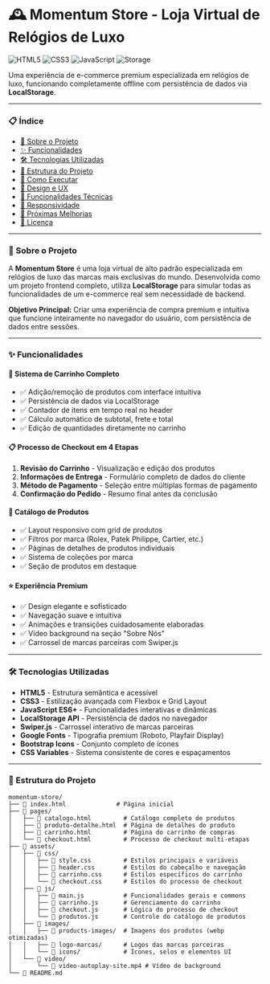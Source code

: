   # 🕰️ Momentum Store - Loja Virtual de Relógios de Luxo
  
  ![HTML5](https://img.shields.io/badge/HTML5-E34F26?style=for-the-badge&logo=html5&logoColor=white)
  ![CSS3](https://img.shields.io/badge/CSS3-1572B6?style=for-the-badge&logo=css3&logoColor=white)
  ![JavaScript](https://img.shields.io/badge/JavaScript-F7DF1E?style=for-the-badge&logo=javascript&logoColor=black)
  ![Storage](https://img.shields.io/badge/Storage-LocalStorage-blue?style=for-the-badge)
  
  <p>Uma experiência de e-commerce premium especializada em relógios de luxo, funcionando completamente offline com persistência de dados via <b>LocalStorage</b>.</p>
</div>

---

### 📋 Índice
- [📖 Sobre o Projeto](#-sobre-o-projeto)
- [✨ Funcionalidades](#-funcionalidades)
- [🛠️ Tecnologias Utilizadas](#️-tecnologias-utilizadas)
- [📁 Estrutura do Projeto](#-estrutura-do-projeto)
- [🚀 Como Executar](#-como-executar)
- [🎨 Design e UX](#-design-e-ux)
- [🔧 Funcionalidades Técnicas](#-funcionalidades-técnicas)
- [📱 Responsividade](#-responsividade)
- [🔮 Próximas Melhorias](#-próximas-melhorias)
- [📄 Licença](#-licença)

---

### 📖 Sobre o Projeto
A **Momentum Store** é uma loja virtual de alto padrão especializada em relógios de luxo das marcas mais exclusivas do mundo. Desenvolvida como um projeto frontend completo, utiliza **LocalStorage** para simular todas as funcionalidades de um e-commerce real sem necessidade de backend.

**Objetivo Principal:** Criar uma experiência de compra premium e intuitiva que funcione inteiramente no navegador do usuário, com persistência de dados entre sessões.

---

### ✨ Funcionalidades

#### 🛒 Sistema de Carrinho Completo
- ✅ Adição/remoção de produtos com interface intuitiva
- ✅ Persistência de dados via LocalStorage
- ✅ Contador de itens em tempo real no header
- ✅ Cálculo automático de subtotal, frete e total
- ✅ Edição de quantidades diretamente no carrinho

#### 📋 Processo de Checkout em 4 Etapas
1. **Revisão do Carrinho** - Visualização e edição dos produtos
2. **Informações de Entrega** - Formulário completo de dados do cliente
3. **Método de Pagamento** - Seleção entre múltiplas formas de pagamento
4. **Confirmação do Pedido** - Resumo final antes da conclusão

#### 🏪 Catálogo de Produtos
- ✅ Layout responsivo com grid de produtos
- ✅ Filtros por marca (Rolex, Patek Philippe, Cartier, etc.)
- ✅ Páginas de detalhes de produtos individuais
- ✅ Sistema de coleções por marca
- ✅ Seção de produtos em destaque

#### ⭐ Experiência Premium
- ✅ Design elegante e sofisticado
- ✅ Navegação suave e intuitiva
- ✅ Animações e transições cuidadosamente elaboradas
- ✅ Vídeo background na seção "Sobre Nós"
- ✅ Carrossel de marcas parceiras com Swiper.js

---

### 🛠️ Tecnologias Utilizadas
- **HTML5** - Estrutura semântica e acessível
- **CSS3** - Estilização avançada com Flexbox e Grid Layout
- **JavaScript ES6+** - Funcionalidades interativas e dinâmicas
- **LocalStorage API** - Persistência de dados no navegador
- **Swiper.js** - Carrossel interativo de marcas parceiras
- **Google Fonts** - Tipografia premium (Roboto, Playfair Display)
- **Bootstrap Icons** - Conjunto completo de ícones
- **CSS Variables** - Sistema consistente de cores e espaçamentos

---

### 📁 Estrutura do Projeto
```text
momentum-store/
├── 📄 index.html              # Página inicial
├── 📂 pages/
│   ├── 📄 catalogo.html         # Catálogo completo de produtos
│   ├── 📄 produto-detalhe.html  # Página de detalhes do produto
│   ├── 📄 carrinho.html         # Página do carrinho de compras
│   └── 📄 checkout.html         # Processo de checkout multi-etapas
├── 📂 assets/
│   ├── 📂 css/
│   │   ├── 📄 style.css         # Estilos principais e variáveis
│   │   ├── 📄 header.css        # Estilos do cabeçalho e navegação
│   │   ├── 📄 carrinho.css      # Estilos específicos do carrinho
│   │   └── 📄 checkout.css      # Estilos do processo de checkout
│   ├── 📂 js/
│   │   ├── 📄 main.js           # Funcionalidades gerais e commons
│   │   ├── 📄 carrinho.js       # Gerenciamento do carrinho
│   │   ├── 📄 checkout.js       # Lógica do processo de checkout
│   │   └── 📄 produtos.js       # Controle do catálogo de produtos
│   ├── 📂 images/
│   │   ├── 📂 products-images/  # Imagens dos produtos (webp otimizadas)
│   │   ├── 📂 logo-marcas/      # Logos das marcas parceiras
│   │   └── 📂 icons/            # Ícones, selos e elementos UI
│   └── 📂 video/
│       └── 📄 video-autoplay-site.mp4 # Vídeo de background
└── 📄 README.md
